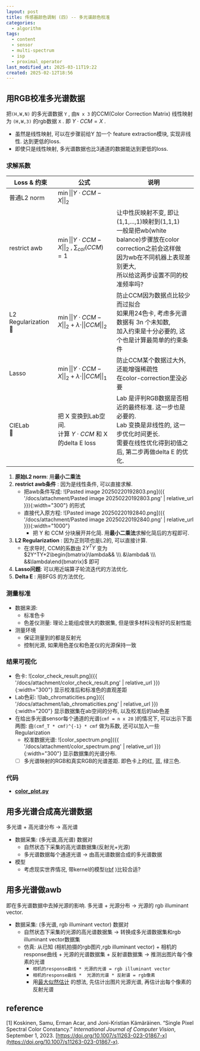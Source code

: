 ```yaml
---
layout: post
title: 传感器颜色调制 (四) -- 多光谱颜色校准
categories:
  - algorithm
tags:
  - content
  - sensor
  - multi-spectrum
  - isp
  - proximal_operator
last_modified_at: 2025-03-11T19:22
created: 2025-02-12T18:56
---
```

## 用RGB校准多光谱数据

把`(H,W,N)` 的多光谱数据 `Y` , 由`N x 3` 的CCM(Color Correction Matrix) 线性映射为 `(H,W,3)` 的rgb数据 `X` . 即 $Y\cdot CCM = X$ .

- 虽然是线性映射, 可以在步骤前给Y 加一个 feature extraction模块, 实现非线性. 达到更低的loss.
- 即使只是线性映射, 多光谱数据也比3通道的数据能达到更低的loss.

### 求解系数

| Loss & 约束               | 公式                                                                                     | 说明                                                                                                                               |
| ----------------------- | -------------------------------------------------------------------------------------- | -------------------------------------------------------------------------------------------------------------------------------- |
| 普通L2 norm               | $\min \vert\vert Y\cdot CCM - X\vert\vert_2$                                           |                                                                                                                                  |
| restrict awb            | $\min \vert\vert Y\cdot CCM - X\vert\vert_2$ ,  $\sum_{col}(CCM)=1$                    | 让中性灰映射不变, 即让 (1,1,...,1)映射到(1,1,1)<br>一般是把wb(white balance)步骤放在color correction之前会这样做<br>因为wb在不同机器上表现差别更大, <br>所以给这两步设置不同的校准频率吗? |
| L2 Regularization<br>🌟 | $\min \vert\vert Y\cdot CCM - X\vert\vert_2 + \lambda\cdot\vert\vert CCM \vert\vert_2$ | 防止CCM因为数据点比较少而过拟合<br>如果用24色卡, 考虑多光谱数据有 3n 个未知数, <br>加入约束是十分必要的, 这个也是计算最简单的约束条件                                                   |
| Lasso                   | $\min \vert\vert Y\cdot CCM - X\vert\vert_2 + \lambda\cdot\vert\vert CCM \vert\vert_1$ | 防止CCM某个数据过大外, 还能增强稀疏性<br>在color-correction里没必要                                                                                   |
| CIELab<br>🌟            | 把 X 变换到Lab空间. <br>计算 $Y\cdot CCM$ 和 X的delta E loss                                     | Lab 是评判RGB数据是否相近的最终标准. 这一步也是必要的.<br>Lab 变换是非线性的, 这一步优化时间更长.<br>需要在线性优化得到初值之后, 第二步再做delta E 的优化.                                  |


1. **原始L2 norm**:  用**最小二乘法** 
2. **restrict awb条件** : 因为是线性条件, 可以直接求解.
	- 把awb条件写成: ![Pasted image 20250220192803.png]({{ '/docs/attachment/Pasted image 20250220192803.png' | relative_url }}){:width="300"} 的形式
	- 直接代入原方程: ![Pasted image 20250220192840.png]({{ '/docs/attachment/Pasted image 20250220192840.png' | relative_url }}){:width="1000"} 
		- 把 Y 和 CCM 分块展开并化简. 用**最小二乘法**求解化简后的方程即可.
3. **L2 Regularization** : 因为正则项也是L2的, 可以直接计算. 
	- 在求导时, CCM的系数由 $2Y^T Y$ 变为 $2Y^TY+2\begin{bmatrix}\lambda&& \\\ &\lambda& \\\ &&\lambda\end{bmatrix}$ 即可
4. **Lasso问题**: 可以用近端算子轮流迭代的方法优化.
5. **Delta E** : 用BFGS 的方法优化.

### 测量标准

- 数据来源:
	- 标准色卡
	- 色差仪测量: 理论上能组成很大的数据集, 但是很多材料没有好的反射性能
- 测量环境
	- 保证测量到的都是反射光
	- 控制光源, 如果用色差仪和色差仪的光源保持一致

### 结果可视化

- 色卡: ![color_check_result.png]({{ '/docs/attachment/color_check_result.png' | relative_url }}){:width="300"} 显示校准后和标准色的直观差距
- Lab色彩: ![lab_chromaticities.png]({{ '/docs/attachment/lab_chromaticities.png' | relative_url }}){:width="200"} 显示数据集在ab空间的分布, 以及校准后的lab色差
- 在给出多光谱sensor每个通道的光谱(`cmf = n x 28` )的情况下, 可以出示下面两图: 由`(cmf_T * cmf)^{-1} * cmf` 做为系数, 还可以加入一些Regularization
	- 校准数据光谱: ![color_spectrum.png]({{ '/docs/attachment/color_spectrum.png' | relative_url }}){:width="300"}  显示数据集的光谱分布.
	- [ ]  多光谱映射的RGB和真实RGB的光谱差距. 即色卡上的红, 蓝, 绿三色. 

### 代码

- [**color_plot.py**](https://gist.github.com/roshameow/8855383a21cab1b36bba130a6cee70a5#file-color_plot-py) 

## 用多光谱合成高光谱数据

多光谱 + 高光谱分布 -> 高光谱

- 数据采集: (多光谱,高光谱) 数据对
	- 自然状态下采集的高光谱数据集(反射光+光源)
	- 多光谱数据每个通道光谱 -> 由高光谱数据合成的多光谱数据
- 模型
	- 考虑现实世界情况, 带kernel的模型([rbf](https://en.wikipedia.org/wiki/Radial_basis_function_network) )比较合适?

## 用多光谱做awb

 即在多光谱数据中去掉光源的影响. 多光谱 + 光源分布 -> 光源的 rgb illuminant vector. 

- 数据采集: (多光谱, rgb illuminant vector) 数据对
	- 自然状态下采集的光源的高光谱数据集 -> 转换成多光谱数据集和rgb illuminant vector数据集
	- 仿真: 从已知 (相机拍摄的rgb图片,rgb illuminant vector)  + 相机的response曲线 + 光源的光谱数据集 + 反射谱数据集 -> 推测出图片每个像素的光谱
		- `相机的response曲线 * 光源的光谱 = rgb illuminant vector`
		- `相机的response曲线 *  光源的光谱 * 反射谱 = rgb像素`
		- 用[最大似然估计](https://en.wikipedia.org/wiki/Maximum_likelihood_estimation) 的想法, 先估计出图片光源光谱, 再估计出每个像素的反射光谱

## reference

[1]  Koskinen, Samu, Erman Acar, and Joni-Kristian Kämäräinen. “Single Pixel Spectral Color Constancy.” _International Journal of Computer Vision_, September 1, 2023. [https://doi.org/10.1007/s11263-023-01867-x](https://doi.org/10.1007/s11263-023-01867-x).
